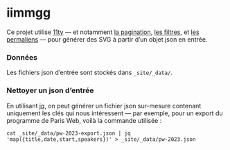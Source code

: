 # iimmgg

Ce projet utilise [11ty](https://www.11ty.dev/) — et notamment [la pagination](https://www.11ty.dev/docs/pages-from-data/), [les filtres](https://www.11ty.dev/docs/filters/), et [les permaliens](https://www.11ty.dev/docs/permalinks/) — pour générer des SVG à partir d’un objet json en entrée.


### Données

Les fichiers json d’entrée sont stockés dans `_site/_data/`.

### Nettoyer un json d’entrée

En utilisant [jq](https://jqlang.github.io/jq/), on peut générer un fichier json sur-mesure contenant uniquement les clés qui nous intéressent — par exemple, pour un export du programme de Paris Web, voilà la commande utilisée :

```shell
cat _site/_data/pw-2023-export.json | jq 'map({title,date,start,speakers})' > _site/_data/pw-2023.json
```
